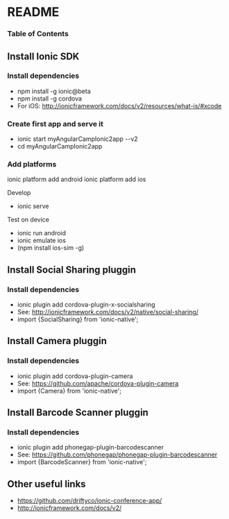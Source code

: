 # README #

### Table of Contents

## Install Ionic SDK ##

### Install dependencies

* npm install -g ionic@beta
* npm install -g cordova
* For iOS: http://ionicframework.com/docs/v2/resources/what-is/#xcode

### Create first app and serve it

* ionic start myAngularCampIonic2app --v2
* cd myAngularCampIonic2app

### Add platforms

ionic platform add android
ionic platform add ios

Develop

* ionic serve 

Test on device

* ionic run android
* ionic emulate ios
* (npm install ios-sim -g)

## Install Social Sharing pluggin ##

### Install dependencies

* ionic plugin add cordova-plugin-x-socialsharing
* See: http://ionicframework.com/docs/v2/native/social-sharing/
* import {SocialSharing} from 'ionic-native';

## Install Camera pluggin ##

### Install dependencies

* ionic plugin add cordova-plugin-camera
* See: https://github.com/apache/cordova-plugin-camera
* import {Camera} from 'ionic-native';

## Install Barcode Scanner pluggin ##

### Install dependencies

* ionic plugin add phonegap-plugin-barcodescanner
* See:  https://github.com/phonegap/phonegap-plugin-barcodescanner
* import {BarcodeScanner} from 'ionic-native';


## Other useful links ##

* https://github.com/driftyco/ionic-conference-app/
* http://ionicframework.com/docs/v2/
